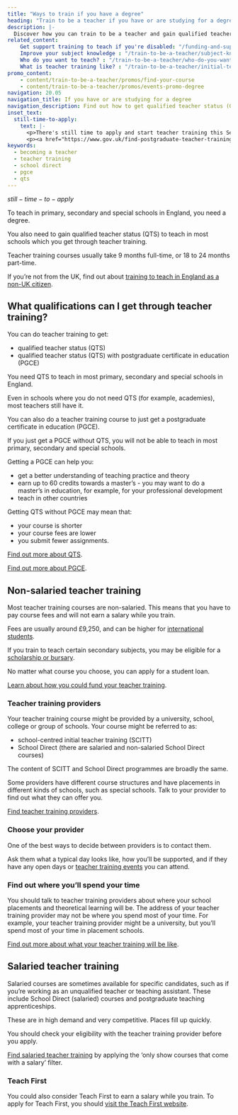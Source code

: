 ```yaml
---
title: "Ways to train if you have a degree"
heading: "Train to be a teacher if you have or are studying for a degree"
description: |-
  Discover how you can train to be a teacher and gain qualified teacher status (QTS) if you have a degree. Including school-led and university-led training.
related_content:
    Get support training to teach if you're disabled: "/funding-and-support/if-youre-disabled"
    Improve your subject knowledge : "/train-to-be-a-teacher/subject-knowledge-enhancement"
    Who do you want to teach? : "/train-to-be-a-teacher/who-do-you-want-to-teach"
    What is teacher training like? : "/train-to-be-a-teacher/initial-teacher-training"
promo_content:
    - content/train-to-be-a-teacher/promos/find-your-course
    - content/train-to-be-a-teacher/promos/events-promo-degree
navigation: 20.05
navigation_title: If you have or are studying for a degree
navigation_description: Find out how to get qualified teacher status (QTS) through postgraduate teacher training if you have a degree or you’re studying for one. 
inset_text:
  still-time-to-apply:
    text: |-
      <p>There's still time to apply and start teacher training this September.</p>
      <p><a href="https://www.gov.uk/find-postgraduate-teacher-training-courses">Find your postgraduate teacher training course now</a>.</p>
keywords:
  - becoming a teacher
  - teacher training
  - school direct
  - pgce
  - qts
---
```


$still-time-to-apply$

To teach in primary, secondary and special schools in England, you need a degree.

You also need to gain qualified teacher status (QTS) to teach in most schools which you get through teacher training.

Teacher training courses usually take 9 months full-time, or 18 to 24 months part-time.

If you’re not from the UK, find out about [training to teach in England as a non-UK citizen](/non-uk-teachers).

## What qualifications can I get through teacher training?

You can do teacher training to get:

* qualified teacher status (QTS)
* qualified teacher status (QTS) with postgraduate certificate in education (PGCE)

You need QTS to teach in most primary, secondary and special schools in England.

Even in schools where you do not need QTS (for example, academies), most teachers still have it.

You can also do a teacher training course to just get a postgraduate certificate in education (PGCE).

If you just get a PGCE without QTS, you will not be able to teach in most primary, secondary and special schools.

Getting a PGCE can help you:

* get a better understanding of teaching practice and theory
* earn up to 60 credits towards a master’s - you may want to do a master’s in education, for example, for your professional development
* teach in other countries

Getting QTS without PGCE may mean that:

* your course is shorter
* your course fees are lower
* you submit fewer assignments.

[Find out more about QTS](/what-is-qts).

[Find out more about PGCE](/what-is-a-pgce).

## Non-salaried teacher training

Most teacher training courses are non-salaried. This means that you have to pay course fees and will not earn a salary while you train.

Fees are usually around £9,250, and can be higher for [international students](/non-uk-teachers/train-to-teach-in-england-as-an-international-student).

If you train to teach certain secondary subjects, you may be eligible for a [scholarship or bursary](/funding-and-support/scholarships-and-bursaries).

No matter what course you choose, you can apply for a student loan.

[Learn about how you could fund your teacher training](/funding-and-support).

### Teacher training providers

Your teacher training course might be provided by a university, school, college or group of schools. Your course might be referred to as:

* school-centred initial teacher training (SCITT)
* School Direct (there are salaried and non-salaried School Direct courses)

The content of SCITT and School Direct programmes are broadly the same.

Some providers have different course structures and have placements in different kinds of schools, such as special schools. Talk to your provider to find out what they can offer you.

[Find teacher training providers](https://www.find-postgraduate-teacher-training.service.gov.uk/).

### Choose your provider

One of the best ways to decide between providers is to contact them.

Ask them what a typical day looks like, how you’ll be supported, and if they have any open days or [teacher training events](/events) you can attend.

### Find out where you’ll spend your time

You should talk to teacher training providers about where your school placements and theoretical learning will be. The address of your teacher training provider may not be where you spend most of your time. For example, your teacher training provider might be a university, but you’ll spend most of your time in placement schools.

[Find out more about what your teacher training will be like](/train-to-be-a-teacher/initial-teacher-training).

## Salaried teacher training

Salaried courses are sometimes available for specific candidates, such as if you’re working as an unqualified teacher or teaching assistant. These include School Direct (salaried) courses and postgraduate teaching apprenticeships.

These are in high demand and very competitive. Places fill up quickly.

You should check your eligibility with the teacher training provider before you apply.

[Find salaried teacher training](https://www.find-postgraduate-teacher-training.service.gov.uk/) by applying the ‘only show courses that come with a salary’ filter.

### Teach First

You could also consider Teach First to earn a salary while you train. To apply for Teach First, you should [visit the Teach First website](https://www.teachfirst.org.uk/).

